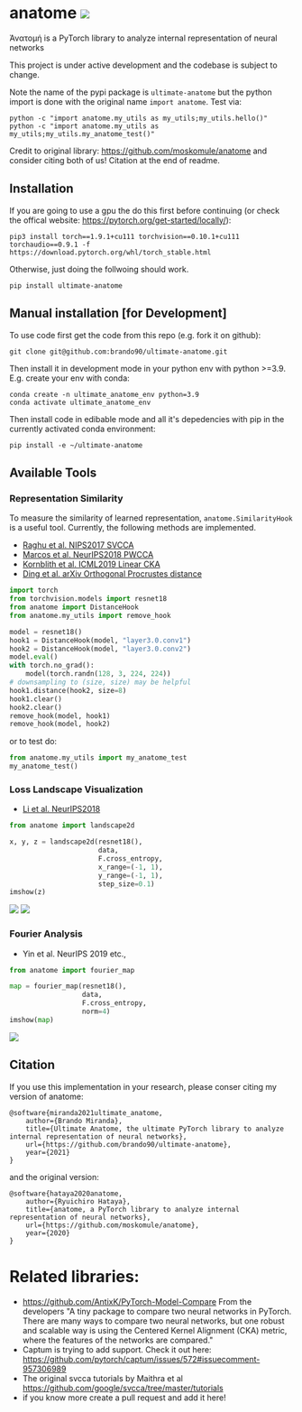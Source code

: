 # anatome ![](https://github.com/moskomule/anatome/workflows/pytest/badge.svg)

Ἀνατομή is a PyTorch library to analyze internal representation of neural networks

This project is under active development and the codebase is subject to change.

Note the name of the pypi package is `ultimate-anatome` but the python import is done with
the original name `import anatome`.
Test via:
```angular2html
python -c "import anatome.my_utils as my_utils;my_utils.hello()"
python -c "import anatome.my_utils as my_utils;my_utils.my_anatome_test()"
```

Credit to original library: https://github.com/moskomule/anatome and consider citing both of us! Citation at the end of readme.

## Installation

If you are going to use a gpu the do this first before continuing 
(or check the offical website: https://pytorch.org/get-started/locally/):
```angular2html
pip3 install torch==1.9.1+cu111 torchvision==0.10.1+cu111 torchaudio==0.9.1 -f https://download.pytorch.org/whl/torch_stable.html
```
Otherwise, just doing the follwoing should work.
```
pip install ultimate-anatome
```

## Manual installation [for Development]

To use code first get the code from this repo (e.g. fork it on github):

```
git clone git@github.com:brando90/ultimate-anatome.git
```

Then install it in development mode in your python env with python >=3.9.
E.g. create your env with conda:

```
conda create -n ultimate_anatome_env python=3.9
conda activate ultimate_anatome_env
```

Then install code in edibable mode and all it's depedencies with pip in the currently activated conda environment:

```
pip install -e ~/ultimate-anatome
```

## Available Tools

### Representation Similarity

To measure the similarity of learned representation, `anatome.SimilarityHook` is a useful tool. Currently, the following
methods are implemented.

- [Raghu et al. NIPS2017 SVCCA](https://papers.nips.cc/paper/7188-svcca-singular-vector-canonical-correlation-analysis-for-deep-learning-dynamics-and-interpretability)
- [Marcos et al. NeurIPS2018 PWCCA](https://papers.nips.cc/paper/7815-insights-on-representational-similarity-in-neural-networks-with-canonical-correlation)
- [Kornblith et al. ICML2019 Linear CKA](http://proceedings.mlr.press/v97/kornblith19a.html)
- [Ding et al. arXiv Orthogonal Procrustes distance](https://arxiv.org/abs/2108.01661)

```python
import torch
from torchvision.models import resnet18
from anatome import DistanceHook
from anatome.my_utils import remove_hook

model = resnet18()
hook1 = DistanceHook(model, "layer3.0.conv1")
hook2 = DistanceHook(model, "layer3.0.conv2")
model.eval()
with torch.no_grad():
    model(torch.randn(128, 3, 224, 224))
# downsampling to (size, size) may be helpful
hook1.distance(hook2, size=8)
hook1.clear()
hook2.clear()
remove_hook(model, hook1)
remove_hook(model, hook2)
```

or to test do:
```python
from anatome.my_utils import my_anatome_test
my_anatome_test()
```

### Loss Landscape Visualization

- [Li et al. NeurIPS2018](https://papers.nips.cc/paper/7875-visualizing-the-loss-landscape-of-neural-nets)

```python
from anatome import landscape2d

x, y, z = landscape2d(resnet18(),
                      data,
                      F.cross_entropy,
                      x_range=(-1, 1),
                      y_range=(-1, 1),
                      step_size=0.1)
imshow(z)
```

![](assets/landscape2d.svg)
![](assets/landscape3d.svg)

### Fourier Analysis

- Yin et al. NeurIPS 2019 etc.,

```python
from anatome import fourier_map

map = fourier_map(resnet18(),
                  data,
                  F.cross_entropy,
                  norm=4)
imshow(map)
```

![](assets/fourier.svg)

## Citation

If you use this implementation in your research, please conser citing my version of anatome:
```
@software{miranda2021ultimate_anatome,
    author={Brando Miranda},
    title={Ultimate Anatome, the ultimate PyTorch library to analyze internal representation of neural networks},
    url={https://github.com/brando90/ultimate-anatome},
    year={2021}
}
```
and the original version:

```
@software{hataya2020anatome,
    author={Ryuichiro Hataya},
    title={anatome, a PyTorch library to analyze internal representation of neural networks},
    url={https://github.com/moskomule/anatome},
    year={2020}
}
```


# Related libraries:

- https://github.com/AntixK/PyTorch-Model-Compare From the developers "A tiny package to compare two neural networks in PyTorch. There are many ways to compare two neural networks, but one robust and scalable way is using the Centered Kernel Alignment (CKA) metric, where the features of the networks are compared."
- Captum is trying to add support. Check it out here: https://github.com/pytorch/captum/issues/572#issuecomment-957306989
- The original svcca tutorials by Maithra et al https://github.com/google/svcca/tree/master/tutorials 
- if you know more create a pull request and add it here!
